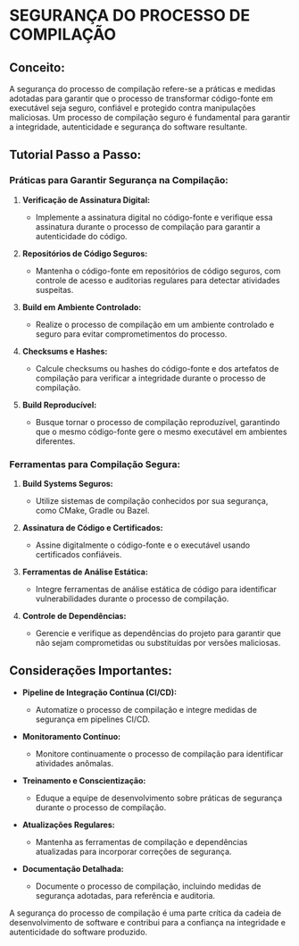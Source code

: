 # SEGURANÇA DO PROCESSO DE COMPILAÇÃO
## Conceito:
A segurança do processo de compilação refere-se a práticas e medidas adotadas para garantir que o processo de transformar código-fonte em executável seja seguro, confiável e protegido contra manipulações maliciosas. Um processo de compilação seguro é fundamental para garantir a integridade, autenticidade e segurança do software resultante.

## Tutorial Passo a Passo:
### Práticas para Garantir Segurança na Compilação:
1. **Verificação de Assinatura Digital:**
   - Implemente a assinatura digital no código-fonte e verifique essa assinatura durante o processo de compilação para garantir a autenticidade do código.

2. **Repositórios de Código Seguros:**
   - Mantenha o código-fonte em repositórios de código seguros, com controle de acesso e auditorias regulares para detectar atividades suspeitas.

3. **Build em Ambiente Controlado:**
   - Realize o processo de compilação em um ambiente controlado e seguro para evitar comprometimentos do processo.

4. **Checksums e Hashes:**
   - Calcule checksums ou hashes do código-fonte e dos artefatos de compilação para verificar a integridade durante o processo de compilação.

5. **Build Reproducível:**
   - Busque tornar o processo de compilação reproduzível, garantindo que o mesmo código-fonte gere o mesmo executável em ambientes diferentes.

### Ferramentas para Compilação Segura:
1. **Build Systems Seguros:**
   - Utilize sistemas de compilação conhecidos por sua segurança, como CMake, Gradle ou Bazel.

2. **Assinatura de Código e Certificados:**
   - Assine digitalmente o código-fonte e o executável usando certificados confiáveis.

3. **Ferramentas de Análise Estática:**
   - Integre ferramentas de análise estática de código para identificar vulnerabilidades durante o processo de compilação.

4. **Controle de Dependências:**
   - Gerencie e verifique as dependências do projeto para garantir que não sejam comprometidas ou substituídas por versões maliciosas.

## Considerações Importantes:
- **Pipeline de Integração Contínua (CI/CD):**
  - Automatize o processo de compilação e integre medidas de segurança em pipelines CI/CD.

- **Monitoramento Contínuo:**
  - Monitore continuamente o processo de compilação para identificar atividades anômalas.

- **Treinamento e Conscientização:**
  - Eduque a equipe de desenvolvimento sobre práticas de segurança durante o processo de compilação.

- **Atualizações Regulares:**
  - Mantenha as ferramentas de compilação e dependências atualizadas para incorporar correções de segurança.

- **Documentação Detalhada:**
  - Documente o processo de compilação, incluindo medidas de segurança adotadas, para referência e auditoria.

A segurança do processo de compilação é uma parte crítica da cadeia de desenvolvimento de software e contribui para a confiança na integridade e autenticidade do software produzido.